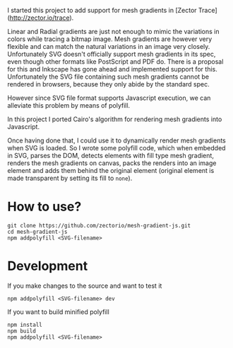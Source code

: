 
I started this project to add support for mesh gradients in [Zector Trace]
(http://zector.io/trace).

Linear and Radial gradients are just not enough to mimic the variations in
colors while tracing a bitmap image. Mesh gradients are however very flexible
and can match the natural variations in an image very closely. Unfortunately
SVG doesn't officially support mesh gradients in its spec, even though other
formats like PostScript and PDF do. There is a proposal for this and Inkscape
has gone ahead and implemented support for this. Unfortunately the SVG file
containing such mesh gradients cannot be rendered in browsers, because they
only abide by the standard spec.

However since SVG file format supports Javascript execution, we can alleviate
this problem by means of polyfill.

In this project I ported Cairo's algorithm for rendering mesh gradients into
Javascript.

Once having done that, I could use it to dynamically render mesh gradients when
SVG is loaded. So I wrote some polyfill code, which when embedded in SVG,
parses the DOM, detects elements with fill type mesh gradient, renders the
mesh gradients on canvas, packs the renders into an image element and adds them
behind the original element (original element is made transparent by setting
its fill to `none`).

How to use?
============

    git clone https://github.com/zectorio/mesh-gradient-js.git
    cd mesh-gradient-js
    npm addpolyfill <SVG-filename>


Development
===========

If you make changes to the source and want to test it

    npm addpolyfill <SVG-filename> dev

If you want to build minified polyfill

    npm install
    npm build
    npm addpolyfill <SVG-filename>

